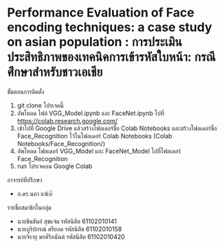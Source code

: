 # Performance Evaluation of Face encoding techniques: a case study on asian population : การประเมินประสิทธิภาพของเทคนิคการเข้ารหัสใบหน้า: กรณีศึกษาสำหรับชาวเอเชีย

ขั้นตอนการติดตั้ง
1. git clone โปรเจคนี้
2. อัพโหลด ไฟล์ VGG_Model.ipynb และ FaceNet.ipynb ไปที่ https://colab.research.google.com/
3. เข้าไปที่ Google Drive แล้วสร้างโฟลเดอร์ชื่อ Colab Notebooks และสร้างโฟลเดอร์ชื่อ Face_Recognition ไว้ในโฟลเดอร์ Colab Notebooks (Colab Notebooks/Face_Recognition/)
4. อัพโหลด โฟลเดอร์ VGG_Model และ FaceNet_Model ไปที่โฟลเดอร์ Face_Recognition
5. run โปรเจคบน Google Colab

อาจารย์ที่ปรึกษา
- อ.ดร.นภา		แซ่เบ๊

รายชื่อสมาชิกในกลุ่ม
- นายชินธันย์		สุขแจ่ม		รหัสนิสิต 	61102010141
- นายภูริปกรณ์	ศรียอด		รหัสนิสิต  	61102010158
- นายจิรายุ		พรศิริอนันต์		รหัสนิสิต  	61102010420
